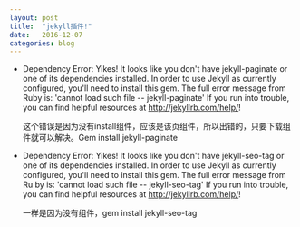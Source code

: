 ```yaml
---
layout: post
title:  "jekyll插件!"
date:   2016-12-07
categories: blog
---
```

- Dependency Error: Yikes! It looks like you don't have jekyll-paginate or one of its dependencies installed. In order to use Jekyll as currently configured, you'll need to install this gem. The full error message from Ruby is: 'cannot load such file -- jekyll-paginate' If you run into trouble, you can find helpful resources at http://jekyllrb.com/help/!

    这个错误是因为没有install组件，应该是该页组件，所以出错的，只要下载组件就可以解决。Gem install jekyll-paginate

- Dependency Error: Yikes! It looks like you don't have jekyll-seo-tag or one of its dependencies installed. In order to use Jekyll as currently configured, you'll need to install this gem. The full error message from Ru
by is: 'cannot load such file -- jekyll-seo-tag' If you run into trouble, you can find helpful resources at http://jekyllrb.com/help/!

    一样是因为没有组件，gem install jekyll-seo-tag